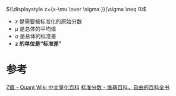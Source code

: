 
${\displaystyle z={x-\mu  \over \sigma }}(\sigma \neq 0)$
- $\displaystyle x$ 是需要被标准化的原始分数
- $\displaystyle \mu$ 是总体的平均值
- $\displaystyle \sigma$ 是总体的标准差
- **z 的单位是“标准差”**


# 参考
[Z值 - Quant Wiki 中文量化百科](https://quant-wiki.com/basic/prob/Z%E5%80%BC_Z-Score/)
[标准分数 - 维基百科，自由的百科全书](https://zh.wikipedia.org/wiki/%E6%A8%99%E6%BA%96%E5%88%86%E6%95%B8)
